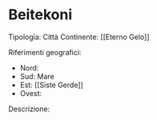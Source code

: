 # Beitekoni

Tipologia: Città
Continente: [[Eterno Gelo]]

Riferimenti geografici: 
* Nord:
* Sud: Mare
* Est: [[Siste Gerde]]
* Ovest: 

Descrizione: